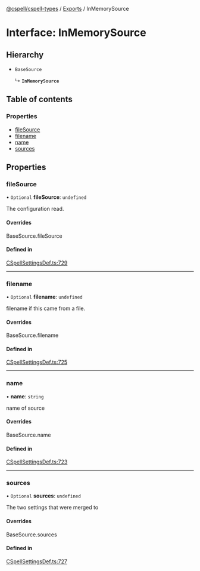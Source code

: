 [@cspell/cspell-types](../README.md) / [Exports](../modules.md) / InMemorySource

# Interface: InMemorySource

## Hierarchy

- `BaseSource`

  ↳ **`InMemorySource`**

## Table of contents

### Properties

- [fileSource](InMemorySource.md#filesource)
- [filename](InMemorySource.md#filename)
- [name](InMemorySource.md#name)
- [sources](InMemorySource.md#sources)

## Properties

### fileSource

• `Optional` **fileSource**: `undefined`

The configuration read.

#### Overrides

BaseSource.fileSource

#### Defined in

[CSpellSettingsDef.ts:729](https://github.com/streetsidesoftware/cspell/blob/b8502b6d/packages/cspell-types/src/CSpellSettingsDef.ts#L729)

___

### filename

• `Optional` **filename**: `undefined`

filename if this came from a file.

#### Overrides

BaseSource.filename

#### Defined in

[CSpellSettingsDef.ts:725](https://github.com/streetsidesoftware/cspell/blob/b8502b6d/packages/cspell-types/src/CSpellSettingsDef.ts#L725)

___

### name

• **name**: `string`

name of source

#### Overrides

BaseSource.name

#### Defined in

[CSpellSettingsDef.ts:723](https://github.com/streetsidesoftware/cspell/blob/b8502b6d/packages/cspell-types/src/CSpellSettingsDef.ts#L723)

___

### sources

• `Optional` **sources**: `undefined`

The two settings that were merged to

#### Overrides

BaseSource.sources

#### Defined in

[CSpellSettingsDef.ts:727](https://github.com/streetsidesoftware/cspell/blob/b8502b6d/packages/cspell-types/src/CSpellSettingsDef.ts#L727)
